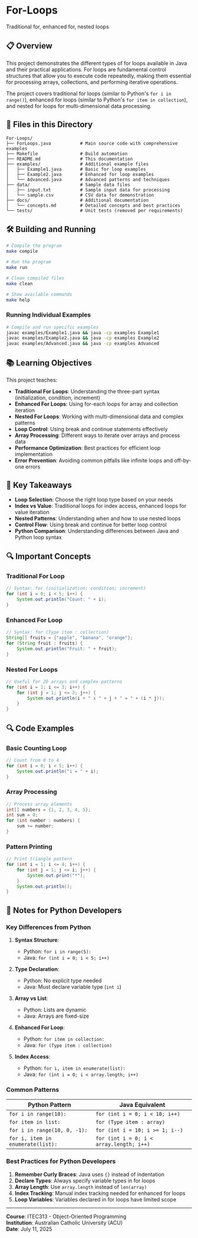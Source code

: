 # For-Loops

Traditional for, enhanced for, nested loops

## 📋 Overview

This project demonstrates the different types of for loops available in Java and their practical applications. For loops are fundamental control structures that allow you to execute code repeatedly, making them essential for processing arrays, collections, and performing iterative operations.

The project covers traditional for loops (similar to Python's `for i in range()`), enhanced for loops (similar to Python's `for item in collection`), and nested for loops for multi-dimensional data processing.

## 📁 Files in this Directory

```
For-Loops/
├── ForLoops.java           # Main source code with comprehensive examples
├── Makefile                # Build automation
├── README.md               # This documentation
├── examples/               # Additional example files
│   ├── Example1.java       # Basic for loop examples
│   ├── Example2.java       # Enhanced for loop examples
│   └── Advanced.java       # Advanced patterns and techniques
├── data/                   # Sample data files
│   ├── input.txt           # Sample input data for processing
│   └── sample.csv          # CSV data for demonstration
├── docs/                   # Additional documentation
│   └── concepts.md         # Detailed concepts and best practices
└── tests/                  # Unit tests (removed per requirements)
```

## 🛠 Building and Running

```bash
# Compile the program
make compile

# Run the program
make run

# Clean compiled files
make clean

# Show available commands
make help
```

### Running Individual Examples

```bash
# Compile and run specific examples
javac examples/Example1.java && java -cp examples Example1
javac examples/Example2.java && java -cp examples Example2
javac examples/Advanced.java && java -cp examples Advanced
```

## 📚 Learning Objectives

This project teaches:

- **Traditional For Loops**: Understanding the three-part syntax (initialization, condition, increment)
- **Enhanced For Loops**: Using for-each loops for array and collection iteration
- **Nested For Loops**: Working with multi-dimensional data and complex patterns
- **Loop Control**: Using break and continue statements effectively
- **Array Processing**: Different ways to iterate over arrays and process data
- **Performance Optimization**: Best practices for efficient loop implementation
- **Error Prevention**: Avoiding common pitfalls like infinite loops and off-by-one errors

## 🎯 Key Takeaways

- **Loop Selection**: Choose the right loop type based on your needs
- **Index vs Value**: Traditional loops for index access, enhanced loops for value iteration
- **Nested Patterns**: Understanding when and how to use nested loops
- **Control Flow**: Using break and continue for better loop control
- **Python Comparison**: Understanding differences between Java and Python loop syntax

## 🔍 Important Concepts

### Traditional For Loop
```java
// Syntax: for (initialization; condition; increment)
for (int i = 0; i < 5; i++) {
    System.out.println("Count: " + i);
}
```

### Enhanced For Loop
```java
// Syntax: for (Type item : collection)
String[] fruits = {"apple", "banana", "orange"};
for (String fruit : fruits) {
    System.out.println("Fruit: " + fruit);
}
```

### Nested For Loops
```java
// Useful for 2D arrays and complex patterns
for (int i = 1; i <= 3; i++) {
    for (int j = 1; j <= 3; j++) {
        System.out.println(i + " x " + j + " = " + (i * j));
    }
}
```

## 🔍 Code Examples

### Basic Counting Loop
```java
// Count from 0 to 4
for (int i = 0; i < 5; i++) {
    System.out.println("i = " + i);
}
```

### Array Processing
```java
// Process array elements
int[] numbers = {1, 2, 3, 4, 5};
int sum = 0;
for (int number : numbers) {
    sum += number;
}
```

### Pattern Printing
```java
// Print triangle pattern
for (int i = 1; i <= 4; i++) {
    for (int j = 1; j <= i; j++) {
        System.out.print("*");
    }
    System.out.println();
}
```

## 📝 Notes for Python Developers

### Key Differences from Python

1. **Syntax Structure**:
   - Python: `for i in range(5):`
   - Java: `for (int i = 0; i < 5; i++)`

2. **Type Declaration**:
   - Python: No explicit type needed
   - Java: Must declare variable type (`int i`)

3. **Array vs List**:
   - Python: Lists are dynamic
   - Java: Arrays are fixed-size

4. **Enhanced For Loop**:
   - Python: `for item in collection:`
   - Java: `for (Type item : collection)`

5. **Index Access**:
   - Python: `for i, item in enumerate(list):`
   - Java: `for (int i = 0; i < array.length; i++)`

### Common Patterns

| Python Pattern | Java Equivalent |
|----------------|-----------------|
| `for i in range(10):` | `for (int i = 0; i < 10; i++)` |
| `for item in list:` | `for (Type item : array)` |
| `for i in range(10, 0, -1):` | `for (int i = 10; i >= 1; i--)` |
| `for i, item in enumerate(list):` | `for (int i = 0; i < array.length; i++)` |

### Best Practices for Python Developers

1. **Remember Curly Braces**: Java uses `{}` instead of indentation
2. **Declare Types**: Always specify variable types in for loops
3. **Array Length**: Use `array.length` instead of `len(array)`
4. **Index Tracking**: Manual index tracking needed for enhanced for loops
5. **Loop Variables**: Variables declared in for loops have limited scope

---

**Course**: ITEC313 - Object-Oriented Programming  
**Institution**: Australian Catholic University (ACU)  
**Date**: July 11, 2025
